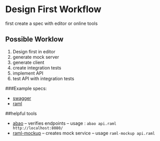 # Design First Workflow
first create a spec with editor or online tools

## Possible Worklow
1. Design first in editor
2. generate mock server
3. generate client
4. create integration tests
5. implement API
6. test API with integration tests

###Example specs:
* [swagger](swagger.json)
* [raml](api.raml)

##helpful tools
* [abao](https://github.com/cybertk/abao) – verifies endpoints – usage : `abao api.raml http://localhost:8080/`
* [raml-mockup](https://github.com/gextech/raml-mockup) – creates mock service – usage `raml-mockup api.raml`
